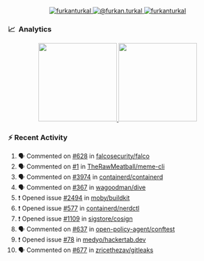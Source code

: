 <p align="center">
  <a href="https://linkedin.com/in/furkanturkal" target="blank">
    <img src="https://img.shields.io/badge/linkedin-%230077B5.svg?&style=for-the-badge&logo=linkedin&logoColor=white" alt="furkanturkal" />
  </a>
  <a href="https://medium.com/@furkan.turkal" target="blank">
    <img src="https://img.shields.io/badge/medium-%2312100E.svg?&style=for-the-badge&logo=medium&logoColor=white" alt="@furkan.turkal" />
  </a>
  <a href="https://twitter.com/furkanturkaI" target="blank">
    <img src="https://img.shields.io/badge/Twitter-1DA1F2?style=for-the-badge&logo=twitter&logoColor=white" alt="furkanturkaI" />
  </a>
</p>

### 📈 &nbsp;Analytics

<p align="center">
  <a href="https://github.com/bufgix">
    <img height="180em" src="https://github-readme-stats-eight-theta.vercel.app/api?username=Dentrax&show_icons=true&theme=algolia&include_all_commits=true&count_private=true&line_height=26"/>
    <img height="180em" src="https://github-readme-stats-eight-theta.vercel.app/api/top-langs/?username=Dentrax&layout=compact&langs_count=8&theme=algolia&line_height=26"/>
  </a>
</p>

### :zap: Recent Activity

<!--START_SECTION:activity-->
1. 🗣 Commented on [#628](https://github.com/falcosecurity/falco/issues/628) in [falcosecurity/falco](https://github.com/falcosecurity/falco)
2. 🗣 Commented on [#1](https://github.com/TheRawMeatball/meme-cli/issues/1) in [TheRawMeatball/meme-cli](https://github.com/TheRawMeatball/meme-cli)
3. 🗣 Commented on [#3974](https://github.com/containerd/containerd/issues/3974) in [containerd/containerd](https://github.com/containerd/containerd)
4. 🗣 Commented on [#367](https://github.com/wagoodman/dive/issues/367) in [wagoodman/dive](https://github.com/wagoodman/dive)
5. ❗️ Opened issue [#2494](https://github.com/moby/buildkit/issues/2494) in [moby/buildkit](https://github.com/moby/buildkit)
6. ❗️ Opened issue [#577](https://github.com/containerd/nerdctl/issues/577) in [containerd/nerdctl](https://github.com/containerd/nerdctl)
7. ❗️ Opened issue [#1109](https://github.com/sigstore/cosign/issues/1109) in [sigstore/cosign](https://github.com/sigstore/cosign)
8. 🗣 Commented on [#637](https://github.com/open-policy-agent/conftest/issues/637) in [open-policy-agent/conftest](https://github.com/open-policy-agent/conftest)
9. ❗️ Opened issue [#78](https://github.com/medyo/hackertab.dev/issues/78) in [medyo/hackertab.dev](https://github.com/medyo/hackertab.dev)
10. 🗣 Commented on [#677](https://github.com/zricethezav/gitleaks/issues/677) in [zricethezav/gitleaks](https://github.com/zricethezav/gitleaks)
<!--END_SECTION:activity-->
